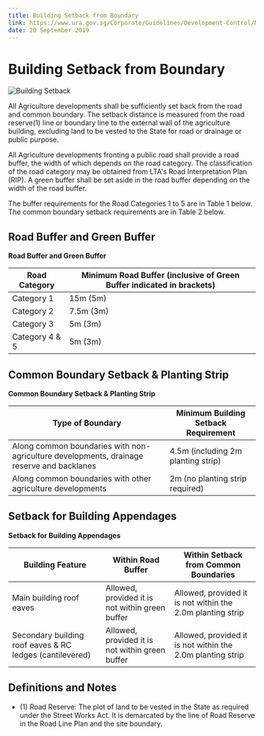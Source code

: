 ```yaml
---
title: Building Setback from Boundary
link: https://www.ura.gov.sg/Corporate/Guidelines/Development-Control/Non-Residential/Agriculture/Building-Setback
date: 20 September 2019
---
```


# Building Setback from Boundary

![Building Setback](https://www.ura.gov.sg/-/media/Corporate/Guidelines/Development-control/Agriculture/Agriculture-Building-Setback-Illustration-2.jpg)

All Agriculture developments shall be sufficiently set back from the road and common boundary. The setback distance is measured from the road reserve(1) line or boundary line to the external wall of the agriculture building, excluding land to be vested to the State for road or drainage or public purpose.

All Agriculture developments fronting a public road shall provide a road buffer, the width of which depends on the road category. The classification of the road category may be obtained from LTA's Road Interpretation Plan (RIP). A green buffer shall be set aside in the road buffer depending on the width of the road buffer.

The buffer requirements for the Road Categories 1 to 5 are in Table 1 below. The common boundary setback requirements are in Table 2 below.

## Road Buffer and Green Buffer

**Road Buffer and Green Buffer**

| Road Category  | Minimum Road Buffer (inclusive of Green Buffer indicated in brackets) |
| -------------- | --------------------------------------------------------------------- |
| Category 1     | 15m (5m)                                                              |
| Category 2     | 7.5m (3m)                                                             |
| Category 3     | 5m (3m)                                                               |
| Category 4 & 5 | 5m (3m)                                                               |

## Common Boundary Setback & Planting Strip

**Common Boundary Setback & Planting Strip**

| Type of Boundary                                                                          | Minimum Building Setback Requirement |
| ----------------------------------------------------------------------------------------- | ------------------------------------ |
| Along common boundaries with non-agriculture developments, drainage reserve and backlanes | 4.5m (including 2m planting strip)   |
| Along common boundaries with other agriculture developments                               | 2m (no planting strip required)      |

## Setback for Building Appendages

**Setback for Building Appendages**

| Building Feature                                         | Within Road Buffer                              | Within Setback from Common Boundaries                      |
| -------------------------------------------------------- | ----------------------------------------------- | ---------------------------------------------------------- |
| Main building roof eaves                                 | Allowed, provided it is not within green buffer | Allowed, provided it is not within the 2.0m planting strip |
| Secondary building roof eaves & RC ledges (cantilevered) | Allowed, provided it is not within green buffer | Allowed, provided it is not within the 2.0m planting strip |

## Definitions and Notes

- (1) Road Reserve: The plot of land to be vested in the State as required under the Street Works Act. It is demarcated by the line of Road Reserve in the Road Line Plan and the site boundary.
